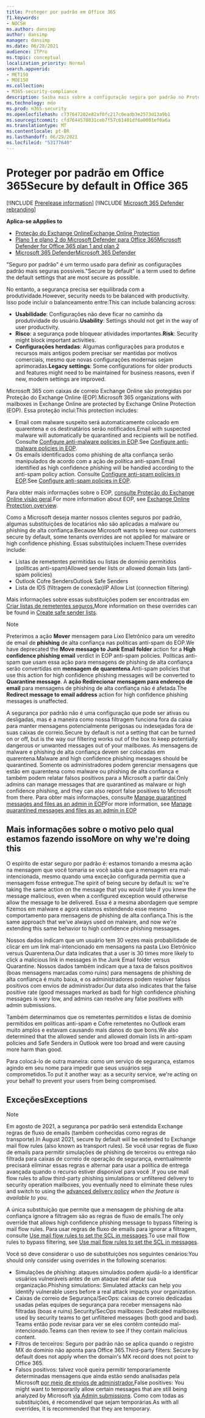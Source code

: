 ```yaml
---
title: Proteger por padrão em Office 365
f1.keywords:
- NOCSH
ms.author: dansimp
author: dansimp
manager: dansimp
ms.date: 06/28/2021
audience: ITPro
ms.topic: conceptual
localization_priority: Normal
search.appverid:
- MET150
- MOE150
ms.collection:
- M365-security-compliance
description: Saiba mais sobre a configuração segura por padrão no Proteção do Exchange Online (EOP)
ms.technology: mdo
ms.prod: m365-security
ms.openlocfilehash: c737647202e82af0fc217c0eadb3e2573d13a9b1
ms.sourcegitcommit: cfd7644570831ceb7f57c61401df6a0001ef0a6a
ms.translationtype: MT
ms.contentlocale: pt-BR
ms.lasthandoff: 06/29/2021
ms.locfileid: "53177640"
---
```

# <a name="secure-by-default-in-office-365"></a><span data-ttu-id="672df-103">Proteger por padrão em Office 365</span><span class="sxs-lookup"><span data-stu-id="672df-103">Secure by default in Office 365</span></span>

[!INCLUDE [Prerelease information](../includes/prerelease.md)]
[!INCLUDE [Microsoft 365 Defender rebranding](../includes/microsoft-defender-for-office.md)]

<span data-ttu-id="672df-104">**Aplica-se a**</span><span class="sxs-lookup"><span data-stu-id="672df-104">**Applies to**</span></span>
- [<span data-ttu-id="672df-105">Proteção do Exchange Online</span><span class="sxs-lookup"><span data-stu-id="672df-105">Exchange Online Protection</span></span>](exchange-online-protection-overview.md)
- [<span data-ttu-id="672df-106">Plano 1 e plano 2 do Microsoft Defender para Office 365</span><span class="sxs-lookup"><span data-stu-id="672df-106">Microsoft Defender for Office 365 plan 1 and plan 2</span></span>](defender-for-office-365.md)
- [<span data-ttu-id="672df-107">Microsoft 365 Defender</span><span class="sxs-lookup"><span data-stu-id="672df-107">Microsoft 365 Defender</span></span>](../defender/microsoft-365-defender.md)

<span data-ttu-id="672df-108">"Seguro por padrão" é um termo usado para definir as configurações padrão mais seguras possíveis.</span><span class="sxs-lookup"><span data-stu-id="672df-108">"Secure by default" is a term used to define the default settings that are most secure as possible.</span></span>

<span data-ttu-id="672df-109">No entanto, a segurança precisa ser equilibrada com a produtividade.</span><span class="sxs-lookup"><span data-stu-id="672df-109">However, security needs to be balanced with productivity.</span></span> <span data-ttu-id="672df-110">Isso pode incluir o balanceamento entre:</span><span class="sxs-lookup"><span data-stu-id="672df-110">This can include balancing across:</span></span>

- <span data-ttu-id="672df-111">**Usabilidade**: Configurações não deve ficar no caminho da produtividade do usuário.</span><span class="sxs-lookup"><span data-stu-id="672df-111">**Usability**: Settings should not get in the way of user productivity.</span></span>
- <span data-ttu-id="672df-112">**Risco**: a segurança pode bloquear atividades importantes.</span><span class="sxs-lookup"><span data-stu-id="672df-112">**Risk**: Security might block important activities.</span></span>
- <span data-ttu-id="672df-113">**Configurações herdadas**: Algumas configurações para produtos e recursos mais antigos podem precisar ser mantidas por motivos comerciais, mesmo que novas configurações modernas sejam aprimoradas.</span><span class="sxs-lookup"><span data-stu-id="672df-113">**Legacy settings**: Some configurations for older products and features might need to be maintained for business reasons, even if new, modern settings are improved.</span></span>

<span data-ttu-id="672df-114">Microsoft 365 com caixas de correio Exchange Online são protegidas por Proteção do Exchange Online (EOP).</span><span class="sxs-lookup"><span data-stu-id="672df-114">Microsoft 365 organizations with mailboxes in Exchange Online are protected by Exchange Online Protection (EOP).</span></span> <span data-ttu-id="672df-115">Essa proteção inclui:</span><span class="sxs-lookup"><span data-stu-id="672df-115">This protection includes:</span></span>

- <span data-ttu-id="672df-116">Email com malware suspeito será automaticamente colocado em quarentena e os destinatários serão notificados.</span><span class="sxs-lookup"><span data-stu-id="672df-116">Email with suspected malware will automatically be quarantined and recipients will be notified.</span></span> <span data-ttu-id="672df-117">Consulte [Configure anti-malware policies in EOP](configure-anti-malware-policies.md).</span><span class="sxs-lookup"><span data-stu-id="672df-117">See [Configure anti-malware policies in EOP](configure-anti-malware-policies.md).</span></span>
- <span data-ttu-id="672df-118">Os emails identificados como phishing de alta confiança serão manipulados de acordo com a ação de política anti-spam.</span><span class="sxs-lookup"><span data-stu-id="672df-118">Email identified as high confidence phishing will be handled according to the anti-spam policy action.</span></span> <span data-ttu-id="672df-119">Consulte [Configure anti-spam policies in EOP](configure-your-spam-filter-policies.md).</span><span class="sxs-lookup"><span data-stu-id="672df-119">See [Configure anti-spam policies in EOP](configure-your-spam-filter-policies.md).</span></span>

<span data-ttu-id="672df-120">Para obter mais informações sobre o EOP, [consulte Proteção do Exchange Online visão geral](exchange-online-protection-overview.md).</span><span class="sxs-lookup"><span data-stu-id="672df-120">For more information about EOP, see [Exchange Online Protection overview](exchange-online-protection-overview.md).</span></span>

<span data-ttu-id="672df-121">Como a Microsoft deseja manter nossos clientes seguros por padrão, algumas substituições de locatários não são aplicadas a malware ou phishing de alta confiança.</span><span class="sxs-lookup"><span data-stu-id="672df-121">Because Microsoft wants to keep our customers secure by default, some tenants overrides are not applied for malware or high confidence phishing.</span></span> <span data-ttu-id="672df-122">Essas substituições incluem:</span><span class="sxs-lookup"><span data-stu-id="672df-122">These overrides include:</span></span>

- <span data-ttu-id="672df-123">Listas de remetentes permitidas ou listas de domínio permitidos (políticas anti-spam)</span><span class="sxs-lookup"><span data-stu-id="672df-123">Allowed sender lists or allowed domain lists (anti-spam policies)</span></span>
- <span data-ttu-id="672df-124">Outlook Cofre Senders</span><span class="sxs-lookup"><span data-stu-id="672df-124">Outlook Safe Senders</span></span>
- <span data-ttu-id="672df-125">Lista de IDS (filtragem de conexão)</span><span class="sxs-lookup"><span data-stu-id="672df-125">IP Allow List (connection filtering)</span></span>

<span data-ttu-id="672df-126">Mais informações sobre essas substituições podem ser encontradas em [Criar listas de remetentes seguros.](create-safe-sender-lists-in-office-365.md)</span><span class="sxs-lookup"><span data-stu-id="672df-126">More information on these overrides can be found in [Create safe sender lists](create-safe-sender-lists-in-office-365.md).</span></span>

> [!NOTE]
> <span data-ttu-id="672df-127">Preterimos a ação **Mover** mensagem para Lixo Eletrônico para um veredito de email de **phishing** de alta confiança nas políticas anti-spam do EOP.</span><span class="sxs-lookup"><span data-stu-id="672df-127">We have deprecated the **Move message to Junk Email folder** action for a **High confidence phishing email** verdict in EOP anti-spam policies.</span></span> <span data-ttu-id="672df-128">Políticas anti-spam que usam essa ação para mensagens de phishing de alta confiança serão convertidas em **mensagem de quarentena**.</span><span class="sxs-lookup"><span data-stu-id="672df-128">Anti-spam policies that use this action for high confidence phishing messages will be converted to **Quarantine message**.</span></span> <span data-ttu-id="672df-129">A **ação Redirecionar mensagem para endereço de email** para mensagens de phishing de alta confiança não é afetada.</span><span class="sxs-lookup"><span data-stu-id="672df-129">The **Redirect message to email address** action for high confidence phishing messages is unaffected.</span></span>

<span data-ttu-id="672df-130">A segurança por padrão não é uma configuração que pode ser ativas ou desligadas, mas é a maneira como nossa filtragem funciona fora da caixa para manter mensagens potencialmente perigosas ou indesejadas fora de suas caixas de correio.</span><span class="sxs-lookup"><span data-stu-id="672df-130">Secure by default is not a setting that can be turned on or off, but is the way our filtering works out of the box to keep potentially dangerous or unwanted messages out of your mailboxes.</span></span> <span data-ttu-id="672df-131">As mensagens de malware e phishing de alta confiança devem ser colocadas em quarentena.</span><span class="sxs-lookup"><span data-stu-id="672df-131">Malware and high confidence phishing messages should be quarantined.</span></span> <span data-ttu-id="672df-132">Somente os administradores podem gerenciar mensagens que estão em quarentena como malware ou phishing de alta confiança e também podem relatar falsos positivos para a Microsoft a partir daí.</span><span class="sxs-lookup"><span data-stu-id="672df-132">Only admins can manage messages that are quarantined as malware or high confidence phishing, and they can also report false positives to Microsoft from there.</span></span> <span data-ttu-id="672df-133">Para obter mais informações, consulte [Manage quarantined messages and files as an admin in EOP](manage-quarantined-messages-and-files.md)</span><span class="sxs-lookup"><span data-stu-id="672df-133">For more information, see [Manage quarantined messages and files as an admin in EOP](manage-quarantined-messages-and-files.md)</span></span>

## <a name="more-on-why-were-doing-this"></a><span data-ttu-id="672df-134">Mais informações sobre o motivo pelo qual estamos fazendo isso</span><span class="sxs-lookup"><span data-stu-id="672df-134">More on why we're doing this</span></span>

<span data-ttu-id="672df-135">O espírito de estar seguro por padrão é: estamos tomando a mesma ação na mensagem que você tomaria se você sabia que a mensagem era mal-intencionada, mesmo quando uma exceção configurada permitia que a mensagem fosse entregue.</span><span class="sxs-lookup"><span data-stu-id="672df-135">The spirit of being secure by default is: we're taking the same action on the message that you would take if you knew the message malicious, even when a configured exception would otherwise allow the message to be delivered.</span></span> <span data-ttu-id="672df-136">Essa é a mesma abordagem que sempre fizemos em malware e agora estamos estendendo esse mesmo comportamento para mensagens de phishing de alta confiança.</span><span class="sxs-lookup"><span data-stu-id="672df-136">This is the same approach that we've always used on malware, and now we're extending this same behavior to high confidence phishing messages.</span></span>

<span data-ttu-id="672df-137">Nossos dados indicam que um usuário tem 30 vezes mais probabilidade de clicar em um link mal-intencionado em mensagens na pasta Lixo Eletrônico versus Quarentena.</span><span class="sxs-lookup"><span data-stu-id="672df-137">Our data indicates that a user is 30 times more likely to click a malicious link in messages in the Junk Email folder versus Quarantine.</span></span> <span data-ttu-id="672df-138">Nossos dados também indicam que a taxa de falsos positivos (boas mensagens marcadas como ruins) para mensagens de phishing de alta confiança é muito baixa, e os administradores podem resolver falsos positivos com envios de administrador.</span><span class="sxs-lookup"><span data-stu-id="672df-138">Our data also indicates that the false positive rate (good messages marked as bad) for high confidence phishing messages is very low, and admins can resolve any false positives with admin submissions.</span></span>

<span data-ttu-id="672df-139">Também determinamos que os remetentes permitidos e listas de domínio permitidos em políticas anti-spam e Cofre remetentes no Outlook eram muito amplos e estavam causando mais danos do que bons.</span><span class="sxs-lookup"><span data-stu-id="672df-139">We also determined that the allowed sender and allowed domain lists in anti-spam policies and Safe Senders in Outlook were too broad and were causing more harm than good.</span></span>

<span data-ttu-id="672df-140">Para colocá-lo de outra maneira: como um serviço de segurança, estamos agindo em seu nome para impedir que seus usuários seja comprometidos.</span><span class="sxs-lookup"><span data-stu-id="672df-140">To put it another way: as a security service, we're acting on your behalf to prevent your users from being compromised.</span></span>

## <a name="exceptions"></a><span data-ttu-id="672df-141">Exceções</span><span class="sxs-lookup"><span data-stu-id="672df-141">Exceptions</span></span>

> [!NOTE]
> <span data-ttu-id="672df-142">Em agosto de 2021, a segurança por padrão será estendida Exchange regras de fluxo de emails (também conhecidas como regras de transporte).</span><span class="sxs-lookup"><span data-stu-id="672df-142">In August 2021, secure by default will be extended to Exchange mail flow rules (also known as transport rules).</span></span> <span data-ttu-id="672df-143">Se você usar regras de fluxo de emails para permitir simulações de phishing de terceiros ou entrega não [](configure-advanced-delivery.md) filtrada para caixas de correio de operação de segurança, eventualmente precisará eliminar essas regras e alternar para usar a política de entrega avançada quando o recurso estiver disponível para você _._</span><span class="sxs-lookup"><span data-stu-id="672df-143">If you use mail flow rules to allow third-party phishing simulations or unfiltered delivery to security operation mailboxes, you eventually need to eliminate these rules and switch to using the [advanced delivery policy](configure-advanced-delivery.md) _when the feature is available to you_.</span></span>

<span data-ttu-id="672df-144">A única substituição que permite que a mensagem de phishing de alta confiança ignore a filtragem são as regras de fluxo de emails.</span><span class="sxs-lookup"><span data-stu-id="672df-144">The only override that allows high confidence phishing message to bypass filtering is mail flow rules.</span></span> <span data-ttu-id="672df-145">Para usar regras de fluxo de emails para ignorar a filtragem, consulte [Use mail flow rules to set the SCL in messages](/exchange/security-and-compliance/mail-flow-rules/use-rules-to-set-scl).</span><span class="sxs-lookup"><span data-stu-id="672df-145">To use mail flow rules to bypass filtering, see [Use mail flow rules to set the SCL in messages](/exchange/security-and-compliance/mail-flow-rules/use-rules-to-set-scl).</span></span>

<span data-ttu-id="672df-146">Você só deve considerar o uso de substituições nos seguintes cenários:</span><span class="sxs-lookup"><span data-stu-id="672df-146">You should only consider using overrides in the following scenarios:</span></span>

- <span data-ttu-id="672df-147">Simulações de phishing: ataques simulados podem ajudá-lo a identificar usuários vulneráveis antes de um ataque real afetar sua organização.</span><span class="sxs-lookup"><span data-stu-id="672df-147">Phishing simulations: Simulated attacks can help you identify vulnerable users before a real attack impacts your organization.</span></span>
- <span data-ttu-id="672df-148">Caixas de correio de Segurança/SecOps: caixas de correio dedicadas usadas pelas equipes de segurança para receber mensagens não filtradas (boas e ruins).</span><span class="sxs-lookup"><span data-stu-id="672df-148">Security/SecOps mailboxes: Dedicated mailboxes used by security teams to get unfiltered messages (both good and bad).</span></span> <span data-ttu-id="672df-149">Teams então pode revisar para ver se eles contêm conteúdo mal-intencionado.</span><span class="sxs-lookup"><span data-stu-id="672df-149">Teams can then review to see if they contain malicious content.</span></span>
- <span data-ttu-id="672df-150">Filtros de terceiros: Seguro por padrão não se aplica quando o registro MX do domínio não aponta para Office 365.</span><span class="sxs-lookup"><span data-stu-id="672df-150">Third-party filters: Secure by default does not apply when the domain's MX record does not point to Office 365.</span></span>
- <span data-ttu-id="672df-151">Falsos positivos: talvez você queira permitir temporariamente determinadas mensagens que ainda estão sendo analisadas pela Microsoft [por meio de envios de administrador.](admin-submission.md)</span><span class="sxs-lookup"><span data-stu-id="672df-151">False positives: You might want to temporarily allow certain messages that are still being analyzed by Microsoft [via Admin submissions](admin-submission.md).</span></span> <span data-ttu-id="672df-152">Como com todas as substituições, é recomendável que sejam temporárias.</span><span class="sxs-lookup"><span data-stu-id="672df-152">As with all overrides, it is recommended that they are temporary.</span></span>

